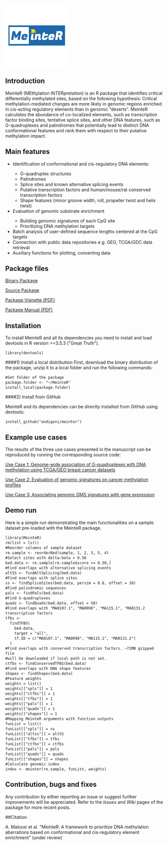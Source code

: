 ![Meinter Logo](vignettes/figs/meinter.png)

## Introduction

MeinteR (MEthylation INTERpretation) is an R package that identifies critical differentially methylated sites, based on the following hypothesis: Critical methylation-mediated changes are more likely in genomic regions enriched in cis-acting regulatory elements than in genomic “deserts”. MeinteR calculates the abundance of co-localized elements, such as transcription factor binding sites, tentative splice sites, and other DNA features, such as G-quadruplexes and palindromes that potentially lead to distinct DNA conformational features and rank them with respect to their putative methylation impact.

## Main features
<ul>
<li>Identification of conformational and cis-regulatory DNA elements:</li>
<ul>
<li>G-quadruplex structures</li>
<li>Palindromes</li>
<li>Splice sites and known alternative splicing events</li>
<li>Putative transcription factors and human/mouse/rat conserved transcription factors</li>
<li>Shape features (minor groove width, roll, propeller twist and helix twist)</li>
</ul>

<li>Evaluation of genomic substrate enrichment</li>
<ul>
<li>Building genomic signatures of each CpG site</li>
<li>Prioritizing DNA methylation targets</li>
</ul>
<li>Batch analysis of user-defined sequence lengths centered at the CpG targets</li>
<li>Connection with public data repositories e.g. GEO, TCGA/GDC data retrieval </li>
<li>Auxiliary functions for plotting, converting data</li>
</ul>



## Package files

[Binary Package](dist/MeinteR_0.99.0.tgz)

[Source Package](dist/MeinteR_0.99.0.tar.gz)

[Package Vignette (PDF)](vignettes/Meinter_vignette.pdf)

[Package Manual (PDF)](vignettes/MeinteR.pdf) 



## Installation

To install MeinteR and all its dependencies you need to install and load devtools in R version >=3.5.3 ("Great Truth").
```
library(devtools)
```

####1) Install a local distribution 
First, download the binary distribution of the package, unzip it to a local folder and run the following commands:
```
#Set folder of the package
package.folder <- "~/MeinteR"
install_local(package.folder)
```
####2) Install from GitHub

MeinteR and its dependencies can be directly installed from GitHub using devtools:
```
install_github("andigoni/meinter")
```

## Example use cases
The results of the three use cases presented in the manuscript can be reproduced by running the corresponding source code:

[Use Case 1: Genome-wide association of G-quadruplexes with DNA methylation using TCGA/GEO breast cancer datasets](vignettes/UseCase1.Rmd)

[Use Case 2: Evaluation of genomic signatures on cancer methylation profiles](vignettes/UseCase2.Rmd)

[Use Case 3: Associating genomic DMS signatures with gene expression](vignettes/UseCase3.Rmd)



## Demo run
Here is a simple run demonstrating the main functionalities on a sample dataset pre-loaded with the MeinteR package.


```
library(MeinteR)
rm(list = ls())
#Reorder columns of sample dataset
re.sample <- reorderBed(sample, 1, 2, 3, 5, 4)
#Select sites with delta-beta > 0.50
bed.data <- re.sample[re.sample$score >= 0.50,] 
#Find overlaps with alternative splicing events
altSS <- findAltSplicing(bed.data)
#Find overlaps with splice sites
ss <- findSpliceSites(bed.data, persim = 0.8, offset = 10)
#Find palindromic sequences
pals <- findPals(bed.data)
#Find G-quadruplexes
quads <- findQuads(bed.data, offset = 50)
#Find overlaps with "MA0107.1", "MA0098", "MA115.1", "MA0131.2 transcription factors
tfbs <-
  findTFBS(
    bed.data,
    target = "all",
    tf.ID = c("MA0107.1", "MA0098", "MA115.1", "MA0131.2")
  )
#Find overlaps with conserved transcription factors. ~71MB gzipped file 
#will be downloaded if local path is not set.
ctfbs <- findConservedTFBS(bed.data)
#Find overlaps with DNA shape features
shapes <- findShapes(bed.data)
#Feature weights
weights = list()
weights[["spls"]] = 1
weights[["ctfbs"]] = 1
weights[["tfbs"]] = 1
weights[["pals"]] = 1
weights[["quads"]] = 1
weights[["shapes"]] = 1
#Mapping MeinteR arguments with function outputs
funList = list()
funList[["spls"]] = ss
funList[["altss"]] = altSS
funList[["tfbs"]] = tfbs
funList[["ctfbs"]] = ctfbs
funList[["pals"]] = pals
funList[["quads"]] = quads
funList[["shapes"]] = shapes
#Calculate genomic index
index <- meinter(re.sample, funList, weights)
```

## Contribution, bugs and fixes
Any contribution by either reporting an issue or suggest further improvements will be appreciated. Refer to the *Issues* and *Wiki* pages of the package for more recent posts.

##Citation

A. Malousi et al. "MeinteR: A framework to prioritize DNA methylation aberrations based on conformational and cis-regulatory element enrichment" (under review)





